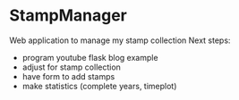 # StampManager

Web application to manage my stamp collection
Next steps:
- program youtube flask blog example
- adjust for stamp collection
- have form to add stamps
- make statistics (complete years, timeplot)

